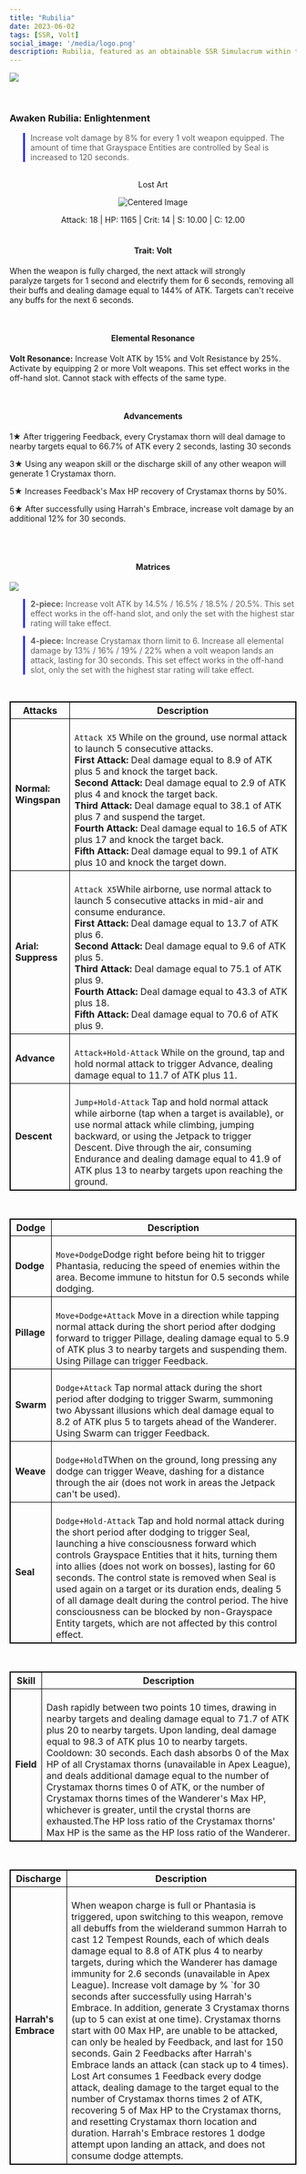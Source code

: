 ```yaml
---
title: "Rubilia"
date: 2023-06-02
tags: [SSR, Volt]
social_image: '/media/logo.png'
description: Rubilia, featured as an obtainable SSR Simulacrum within the simulacrum system, associated with the weapon Lost Art.
---
```



![](https://telegra.ph/file/cf9ceaf192d1ca4148b0e.png)


</br>

### Awaken Rubilia: Enlightenment

> Increase volt damage by 8% for every 1 volt weapon equipped. The amount of time that Grayspace Entities are controlled by Seal is increased to 120 seconds.

</br>

<center>Lost Art</center>

<p align="center">
    <img src="https://telegra.ph/file/dc10128262fa1cafb115d.png" alt="Centered Image">
</p>



<center> Attack: 18 | HP: 1165 | Crit: 14 | S: 10.00 | C: 12.00</center>

</br>

<h4 style="text-align: center;"> Trait: Volt </h4>


When the weapon is fully charged, the next attack will strongly paralyze targets for 1 second and electrify them for 6 seconds, removing all their buffs and dealing damage equal to 144% of ATK. Targets can't receive any buffs for the next 6 seconds.

</br>

<h4 style="text-align: center;"> Elemental Resonance </h4>

**Volt Resonance:** Increase Volt ATK by 15% and Volt Resistance by 25%. Activate by equipping 2 or more Volt weapons. This set effect works in the off-hand slot. Cannot stack with effects of the same type.

</br>

<h4 style="text-align: center;"> Advancements </h4>

1★ After triggering Feedback, every Crystamax thorn will deal damage to nearby targets equal to 66.7% of ATK every 2 seconds, lasting 30 seconds

3★  Using any weapon skill or the discharge skill of any other weapon will generate 1 Crystamax thorn.

5★  Increases Feedback's Max HP recovery of Crystamax thorns by 50%.

6★  After successfully using Harrah's Embrace, increase volt damage by an additional 12% for 30 seconds.

</br> 
</br>

<h4 style="text-align: center;"> Matrices </h4>

![](https://telegra.ph/file/d188583ef4e4fc96c8e0e.png)

> **2-piece:** Increase volt ATK by 14.5% / 16.5% / 18.5% / 20.5%. This set effect works in the off-hand slot, and only the set with the highest star rating will take effect.

> **4-piece:** Increase Crystamax thorn limit to 6. Increase all elemental damage by 13% / 16% / 19% / 22% when a volt weapon lands an attack, lasting for 30 seconds. This set effect works in the off-hand slot, only the set with the highest star rating will take effect.



<style>
table {
    border-collapse: collapse;
}
table, th, td {
   border: 1.5px solid black;
}
blockquote {
    border-left: solid blue;
    padding-left: 10px;
}
</style>


</br>

|   Attacks        | Description                                                  |
|-----------------|---------------------------------------------------------------|
| **Normal: Wingspan** | </br> `Attack X5` While on the ground, use normal attack to launch 5 consecutive attacks.</br> **First Attack:**  Deal damage equal to 8.9 of ATK plus 5 and knock the target back.</br> **Second Attack:**  Deal damage equal to 2.9 of ATK plus 4 and knock the target back.</br> **Third Attack:** Deal damage equal to 38.1 of ATK plus 7 and suspend the target.</br> **Fourth Attack:** Deal damage equal to 16.5 of ATK plus 17 and knock the target back.</br>**Fifth Attack:** Deal damage equal to 99.1 of ATK plus 10 and knock the target down.| 
|  **Arial: Suppress**|  </br> `Attack X5`While airborne, use normal attack to launch 5 consecutive attacks in mid-air and consume endurance.</br>**First Attack:**  Deal damage equal to 13.7 of ATK plus 6.</br>**Second Attack:** Deal damage equal to 9.6 of ATK plus 5. </br>**Third Attack:**  Deal damage equal to 75.1 of ATK plus 9. </br>**Fourth Attack:** Deal damage equal to 43.3 of ATK plus 18. </br>**Fifth Attack:**  Deal damage equal to 70.6 of ATK plus 9.|
| **Advance**| </br> `Attack+Hold-Attack` While on the ground, tap and hold normal attack to trigger Advance, dealing damage equal to 11.7 of ATK plus 11.|
|**Descent**|</br>`Jump+Hold-Attack` Tap and hold normal attack while airborne (tap when a target is available), or use normal attack while climbing, jumping backward, or using the Jetpack to trigger Descent. Dive through the air, consuming Endurance and dealing damage equal to 41.9 of ATK plus 13 to nearby targets upon reaching the ground.|


</br>

|   Dodge        | Description                                                  |
|-----------------|---------------------------------------------------------------|
| **Dodge**| </br> `Move+Dodge`Dodge right before being hit to trigger Phantasia, reducing the speed of enemies within the area. Become immune to hitstun for 0.5 seconds while dodging.|
|**Pillage**| </br>  `Move+Dodge+Attack` Move in a direction while tapping normal attack during the short period after dodging forward to trigger Pillage, dealing damage equal to 5.9 of ATK plus 3 to nearby targets and suspending them. Using Pillage can trigger Feedback.|
|**Swarm**| </br>  `Dodge+Attack` Tap normal attack during the short period after dodging to trigger Swarm, summoning two Abyssant illusions which deal damage equal to 8.2 of ATK plus 5 to targets ahead of the Wanderer. Using Swarm can trigger Feedback.|
|**Weave**| </br>  `Dodge+Hold`TWhen on the ground, long pressing any dodge can trigger Weave, dashing for a distance through the air (does not work in areas the Jetpack can't be used).|
|**Seal**| </br> `Dodge+Hold-Attack` Tap and hold normal attack during the short period after dodging to trigger Seal, launching a hive consciousness forward which controls Grayspace Entities that it hits, turning them into allies (does not work on bosses), lasting for 60 seconds. The control state is removed when Seal is used again on a target or its duration ends, dealing 5 of all damage dealt during the control period. The hive consciousness can be blocked by non-Grayspace Entity targets, which are not affected by this control effect.|

</br>

|   Skill        | Description                                                  |
|-----------------|---------------------------------------------------------------|
| **Field**| </br> Dash rapidly between two points 10 times, drawing in nearby targets and dealing damage equal to 71.7 of ATK plus 20 to nearby targets. Upon landing, deal damage equal to 98.3 of ATK plus 10 to nearby targets. Cooldown: 30 seconds. Each dash absorbs 0 of the Max HP of all Crystamax thorns (unavailable in Apex League), and deals additional damage equal to the number of Crystamax thorns times 0 of ATK, or the number of Crystamax thorns times  of the Wanderer's Max HP, whichever is greater, until the crystal thorns are exhausted.The HP loss ratio of the Crystamax thorns' Max HP is the same as the HP loss ratio of the Wanderer.|

</br>

|   Discharge        | Description                                                  |
|-----------------|---------------------------------------------------------------|
| **Harrah's Embrace**| </br> When weapon charge is full or Phantasia is triggered, upon switching to this weapon, remove all debuffs from the wielderand summon Harrah to cast 12 Tempest Rounds, each of which deals damage equal to 8.8 of ATK plus 4 to nearby targets, during which the Wanderer has damage immunity for 2.6 seconds (unavailable in Apex League). Increase volt damage by % `for 30 seconds after successfully using Harrah's Embrace. In addition, generate 3 Crystamax thorns (up to 5 can exist at one time). Crystamax thorns start with 00 Max HP, are unable to be attacked, can only be healed by Feedback, and last for 150 seconds. Gain 2 Feedbacks after Harrah's Embrace lands an attack (can stack up to 4 times). Lost Art consumes 1 Feedback every dodge attack, dealing damage to the target equal to the number of Crystamax thorns times 2 of ATK, recovering 5 of Max HP to the Crystamax thorns, and resetting Crystamax thorn location and duration. Harrah's Embrace restores 1 dodge attempt upon landing an attack, and does not consume dodge attempts.|
